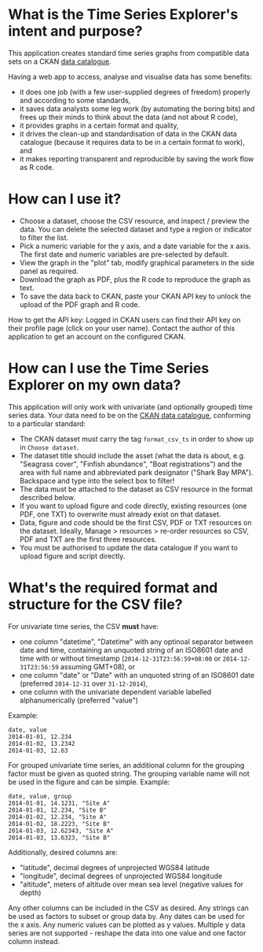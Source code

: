 # What is the Time Series Explorer's intent and purpose?
This application creates standard time series graphs from compatible data sets
on a CKAN [data catalogue](http://data-demo.dpaw.wa.gov.au/).

Having a web app to access, analyse and visualise data has some benefits:

* it does one job (with a few user-supplied degrees of freedom) properly and 
according to some standards,
* it saves data analysts some leg work (by automating the boring bits) and
frees up their minds to think about the data (and not about R code),
* it provides graphs in a certain format and quality,
* it drives the clean-up and standardisation of data in the CKAN data catalogue
(because it requires data to be in a certain format to work), and
* it makes reporting transparent and reproducible by saving the work flow as R code.

# How can I use it?

* Choose a dataset, choose the CSV resource, and inspect / preview the data. You 
can delete the selected dataset and type a region or indicator to filter the list.
* Pick a numeric variable for the y axis, and a date variable for the x axis. The 
first date and numeric variables are pre-selected by default.
* View the graph in the "plot" tab, modify graphical parameters in the side panel 
as required.
* Download the graph as PDF, plus the R code to reproduce the graph as text.
* To save the data back to CKAN, paste your CKAN API key to unlock the upload of 
the PDF graph and R code.

How to get the API key: Logged in CKAN users can find their API key on their profile page (click on your user name). Contact the author of this application to get an account on the configured CKAN.

# How can I use the Time Series Explorer on my own data?

This application will only work with univariate (and optionally grouped) time series data.
Your data need to be on the [CKAN data catalogue](http://data-demo.dpaw.wa.gov.au/), 
conforming to a particular standard:

* The CKAN dataset must carry the tag `format_csv_ts` in order to show up in `Choose dataset`.
* The dataset title should include the asset (what the data is about, e.g. "Seagrass cover", "Finfish abundance", "Boat registrations") and the area with full name and 
abbreviated park designator ("Shark Bay MPA"). Backspace and type into the select box to filter!
* The data must be attached to the dataset as CSV resource in the format described below.
* If you want to upload figure and code directly, existing resources (one PDF, 
one TXT) to overwrite must already exist on that dataset.
* Data, figure and code should be the first CSV, PDF or TXT resources on the dataset. 
Ideally, Manage > resources > re-order resources so CSV, PDF and TXT are the first three resources.
* You must be authorised to update the data catalogue if you want to upload figure and script directly.

# What's the required format and structure for the CSV file?
For univariate time series, the CSV **must** have:

* one column "datetime", "Datetime" with any optinoal separator between date and 
time, containing an unquoted string of an ISO8601 date and time with or without timestamp 
(`2014-12-31T23:56:59+08:00` or `2014-12-31T23:56:59` assuming GMT+08), or 
* one column "date" or "Date" with an unquoted string of an ISO8601 date 
(preferred `2014-12-31` over `31-12-2014`),
* one column with the univariate dependent variable labelled alphanumerically (preferred "value")

Example:
```
date, value
2014-01-01, 12.234
2014-01-02, 13.2342
2014-01-03, 12.63
```

For grouped univariate time series, an additional column for the grouping factor 
must be given as quoted string.
The grouping variable name will not be used in the figure and can be simple.
Example:

```
date, value, group
2014-01-01, 14.1231, "Site A"
2014-01-01, 12.234, "Site B"
2014-01-02, 12.234, "Site A"
2014-01-02, 18.2223, "Site B"
2014-01-03, 12.62343, "Site A"
2014-01-03, 13.6323, "Site B"
```

Additionally, desired columns are:

* "latitude", decimal degrees of unprojected WGS84 latitude
* "longitude", decimal degrees of unprojected WGS84 longitude
* "altitude", meters of altitude over mean sea level (negative values for depth)

Any other columns can be included in the CSV as desired. 
Any strings can be used as factors to subset or group data by.
Any dates can be used for the x axis. 
Any numeric values can be plotted as y values. 
Multiple y data series are not supported - reshape the data into one value and 
one factor column instead.
